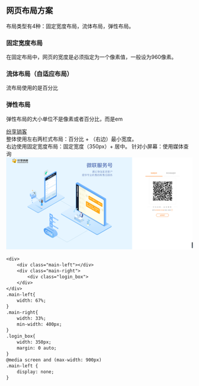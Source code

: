 ## 网页布局方案  

布局类型有4种：固定宽度布局，流体布局，弹性布局。

### 固定宽度布局  
在固定布局中，网页的宽度是必须指定为一个像素值，一般设为960像素。

### 流体布局（自适应布局）  
流布局使用的是百分比

### 弹性布局  
弹性布局的大小单位不是像素或者百分比，而是em

[纷享销客](https://www.fxiaoke.com/XV/User/Login)  
整体使用左右两栏式布局：百分比 + （右边）最小宽度。  
右边使用固定宽度布局：固定宽度（350px）+ 居中。
针对小屏幕：使用媒体查询
![纷享销客-登录页](../images/responsive_fxxk.png)
```
<div>
    <div class="main-left"></div>
    <div class="main-right">
        <div class="login_box">
    </div>
</div>
.main-left{
    width: 67%;
}
.main-right{
    width: 33%;
    min-width: 400px;
}
.login_box{
    width: 350px;
    margin: 0 auto;
}
@media screen and (max-width: 900px)
.main-left {
    display: none;
}
```